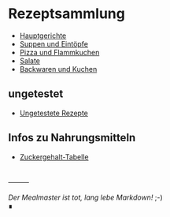 # Rezeptsammlung

 - [Hauptgerichte](docs/Hauptgerichte/index.md)
 - [Suppen und Eintöpfe](docs/Suppen-und-Eintöpfe.md)
 - [Pizza und Flammkuchen](docs/Pizza_und_Flammkuchen/index.md)
 - [Salate](docs/Salate.md)
 - [Backwaren und Kuchen](docs/Backwaren_und_Kuchen/index.md)
 
<!-- - [sonstige Backwaren](docs/Backwaren.md) -->

## ungetestet

 - [Ungetestete Rezepte](docs/Ungetestete-Rezepte.md)

## Infos zu Nahrungsmitteln

 - [Zuckergehalt-Tabelle](docs/Zuckergehalt_2017.html)

　  
———

*Der Mealmaster ist tot, lang lebe Markdown!* ;-)  
∎
